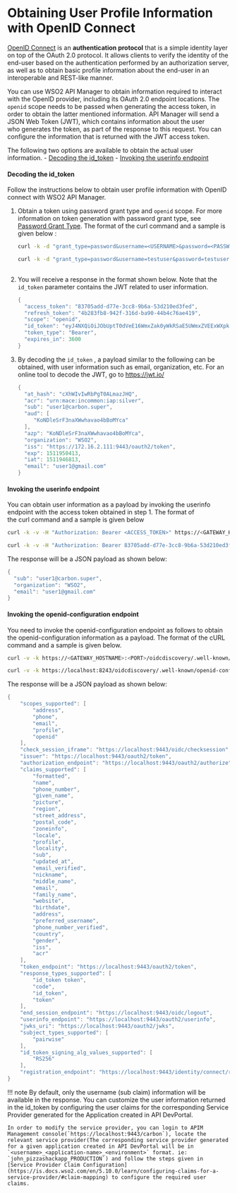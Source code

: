# Obtaining User Profile Information with OpenID Connect

[OpenID Connect](http://openid.net/connect/) is an **authentication protocol** that is a simple identity layer on top of the OAuth 2.0 protocol. It allows clients to verify the identity of the end-user based on the authentication performed by an authorization server, as well as to obtain basic profile information about the end-user in an interoperable and REST-like manner.

You can use WSO2 API Manager to obtain information required to interact with the OpenID provider, including its OAuth 2.0 endpoint locations. The `openid` scope needs to be passed when generating the access token, in order to obtain the latter mentioned information. API Manager will send a JSON Web Token (JWT), which contains information about the user who generates the token, as part of the response to this request. You can configure the information that is returned with the JWT access token.

The following two options are available to obtain the actual user information.
    -   [Decoding the id_token](#decoding-the-id_token)
    -   [Invoking the userinfo endpoint](#invoking-the-userinfo-endpoint)
    
#### Decoding the id_token

Follow the instructions below to obtain user profile information with OpenID connect with WSO2 API Manager.

1.  Obtain a token using password grant type and `openid` scope. For more information on token generation with password grant type, see [Password Grant Type]({{base_path}}/learn/api-security/oauth2/grant-types/password-grant/). The format of the curl command and a sample is given below :

    ``` bash tab="Format"
    curl -k -d "grant_type=password&username=<USERNAME>&password=<PASSWORD>&scope=openid" -H "Authorization: Basic <BASE64 ENCODED CONSUMER_KEY:CONSUMER_SECRET>, Content-Type: application/x-www-form-urlencoded" https://<GATEWAY_HOSTNAME>:<PORT>/token
    ```
    
    ``` bash tab="Example"
    curl -k -d "grant_type=password&username=testuser&password=testuserpassword&scope=openid" -H "Authorization: Basic M1J6RFNrRFI5ZmQ5czRqY296R2xfVjh0QU5JYTpXeElqSkFJd0dqRWVYOHdHZGFfcGM1Wl94RjRh, Content-Type: application/x-www-form-urlencoded" https://apim.wso2.com:8243/token
            
    ```

2.  You will receive a response in the format shown below. Note that the `id_token` parameter contains the JWT related to user information.
    ``` java
    {
      "access_token": "83705add-d77e-3cc8-9b6a-53d210ed3fed",
      "refresh_token": "4b283fb8-942f-316d-ba90-44b4c76ae419",
      "scope": "openid",
      "id_token": "eyJ4NXQiOiJObUptT0dVeE16WmxZak0yWkRSaE5UWmxZVEExWXpkaFpUUmlPV0UwTldJMk0ySm1PVGMxWkEiLCJraWQiOiJkMGVjNTE0YTMyYjZmODhjMGFiZDEyYTI4NDA2OTliZGQzZGViYTlkIiwiYWxnIjoiUlMyNTYifQ.eyJhdF9oYXNoIjoiY1hoV0l2SXdSYlBnVDBBTG1hekpIUSIsImFjciI6InVybjptYWNlOmluY29tbW9uOmlhcDpzaWx2ZXIiLCJzdWIiOiJzdWJzY3JpYmVyQGNhcmJvbi5zdXBlciIsImF1ZCI6WyJLb05EbGVTckYzbmFYV3doYXZhbzRiQm9NWWNhIl0sImF6cCI6IktvTkRsZVNyRjNuYVhXd2hhdmFvNGJCb01ZY2EiLCJvcmdhbml6YXRpb24iOiJXU08yIiwiaXNzIjoiaHR0cHM6XC9cLzE3Mi4xNi4yLjExMTo5NDQzXC9vYXV0aDJcL3Rva2VuIiwiZXhwIjoxNTExOTUwNDEzLCJpYXQiOjE1MTE5NDY4MTMsImVtYWlsIjoic3ViMUBnbWFpbC5jb20ifQ.gdj0jn4PX5R4j5Y0ZNyEwi2G-NPq3_iW89NqkRxeszdcMLvDP-ncRWMaYyUYc-bQqADekTdQUC6ACSVUlJBKau3Oy8uu-AO8pajIm-hWEX_PBqoMRtFztxggmKFaL6G0rdRBIu8LzL5lbX2cTKss_zYwNmcPDsKDWdQDmL089Wg",
      "token_type": "Bearer",
      "expires_in": 3600
    }
    ```
    
3.  By decoding the `id_token` , a payload similar to the following can be obtained, with user information such as email, organization, etc. For an online tool to decode the JWT, go to <https://jwt.io/>

    ``` java
    {
      "at_hash": "cXhWIvIwRbPgT0ALmazJHQ",
      "acr": "urn:mace:incommon:iap:silver",
      "sub": "user1@carbon.super",
      "aud": [
         "KoNDleSrF3naXWwhavao4bBoMYca"
      ],
      "azp": "KoNDleSrF3naXWwhavao4bBoMYca",
      "organization": "WSO2",
      "iss": "https://172.16.2.111:9443/oauth2/token",
      "exp": 1511950413,
      "iat": 1511946813,
      "email": "user1@gmail.com"
    }
    ```

#### Invoking the userinfo endpoint

You can obtain user information as a payload by invoking the userinfo endpoint with the access token obtained in step 1. The format of the curl command and a sample is given below

``` bash tab="Format"
curl -k -v -H "Authorization: Bearer <ACCESS_TOKEN>" https://<GATEWAY_HOSTNAME>:<PORT>/userinfo
```

``` bash tab="Example"
curl -k -v -H "Authorization: Bearer 83705add-d77e-3cc8-9b6a-53d210ed3fed" https://apim.wso2.com:8243/userinfo
```

The response will be a JSON payload as shown below:

``` java
{
  "sub": "user1@carbon.super",
  "organization": "WSO2",
  "email": "user1@gmail.com"
}
```

#### Invoking the openid-configuration endpoint

You need to invoke the openid-configuration endpoint as follows to obtain the openid-configuration information as a payload. The format of the cURL command and a sample is given below.

``` bash tab="Format"
curl -v -k https://<GATEWAY_HOSTNAME>:<PORT>/oidcdiscovery/.well-known/openid-configuration
```

``` bash tab="Example"
curl -v -k https://localhost:8243/oidcdiscovery/.well-known/openid-configuration
```

The response will be a JSON payload as shown below:

``` java
{
    "scopes_supported": [
        "address",
        "phone",
        "email",
        "profile",
        "openid"
    ],
    "check_session_iframe": "https://localhost:9443/oidc/checksession",
    "issuer": "https://localhost:9443/oauth2/token",
    "authorization_endpoint": "https://localhost:9443/oauth2/authorize",
    "claims_supported": [
        "formatted",
        "name",
        "phone_number",
        "given_name",
        "picture",
        "region",
        "street_address",
        "postal_code",
        "zoneinfo",
        "locale",
        "profile",
        "locality",
        "sub",
        "updated_at",
        "email_verified",
        "nickname",
        "middle_name",
        "email",
        "family_name",
        "website",
        "birthdate",
        "address",
        "preferred_username",
        "phone_number_verified",
        "country",
        "gender",
        "iss",
        "acr"
    ],
    "token_endpoint": "https://localhost:9443/oauth2/token",
    "response_types_supported": [
        "id_token token",
        "code",
        "id_token",
        "token"
    ],
    "end_session_endpoint": "https://localhost:9443/oidc/logout",
    "userinfo_endpoint": "https://localhost:9443/oauth2/userinfo",
    "jwks_uri": "https://localhost:9443/oauth2/jwks",
    "subject_types_supported": [
        "pairwise"
    ],
    "id_token_signing_alg_values_supported": [
        "RS256"
    ],
    "registration_endpoint": "https://localhost:9443/identity/connect/register"
}
```

!!! note
    By default, only the username (sub claim) information will be available in the response. You can customize the user information returned in the id_token by configuring the user claims for the corresponding Service Provider generated for the Application created in API DevPortal. 
    
    In order to modify the service provider, you can login to APIM Management console(`https://localhost:9443/carbon`), locate the relevant service provider(The corresponding service provider generated for a given application created in API DevPortal will be in 
    `<username>_<application-name>_<environment>` format. ie: `john_pizzashackapp_PRODUCTION`) and follow the steps given in [Service Provider Claim Configuration](https://is.docs.wso2.com/en/5.10.0/learn/configuring-claims-for-a-service-provider/#claim-mapping) to configure the required user claims.

 
